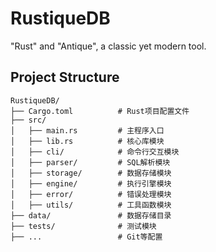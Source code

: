 # RustiqueDB
"Rust" and "Antique", a classic yet modern tool.

## Project Structure
```
RustiqueDB/
├── Cargo.toml          # Rust项目配置文件
├── src/
│   ├── main.rs         # 主程序入口
│   ├── lib.rs          # 核心库模块
│   ├── cli/            # 命令行交互模块
│   ├── parser/         # SQL解析模块
│   ├── storage/        # 数据存储模块
│   ├── engine/         # 执行引擎模块
│   ├── error/          # 错误处理模块
│   ├── utils/          # 工具函数模块
├── data/               # 数据存储目录
├── tests/              # 测试模块
├── ...                 # Git等配置
```